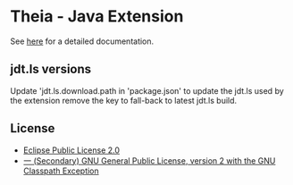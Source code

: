 # Theia - Java Extension

See [here](https://github.com/theia-ide/theia) for a detailed documentation.

## jdt.ls versions
Update  'jdt.ls.download.path in 'package.json' to update the jdt.ls used by the extension
remove the key to fall-back to latest jdt.ls build.


## License
- [Eclipse Public License 2.0](http://www.eclipse.org/legal/epl-2.0/)
- [一 (Secondary) GNU General Public License, version 2 with the GNU Classpath Exception](https://projects.eclipse.org/license/secondary-gpl-2.0-cp)